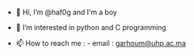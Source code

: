- 👋 Hi, I’m @haf0g and I'm a boy
- 👀 I’m interested in python and C programming

- 📫 How to reach me : - email : garhoum@uhp.ac.ma

<!---
haf0g/haf0g is a ✨ special ✨ repository because its `README.md` (this file) appears on your GitHub profile.
You can click the Preview link to take a look at your changes.
--->
